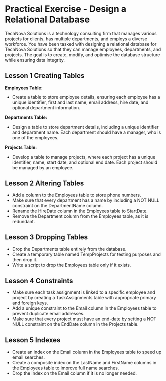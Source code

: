 # Practical Exercise - Design a Relational Database

TechNova Solutions is a technology consulting firm that manages various projects for clients, has multiple departments, and employs a diverse workforce. You have been tasked with designing a relational database for TechNova Solutions so that they can manage employees, departments, and projects. The goal is to create, modify, and optimise the database structure while ensuring data integrity.

## Lesson 1 Creating Tables

**Employees Table:**

- Create a table to store employee details, ensuring each employee has a unique identifier, first and last name, email address, hire date, and optional department information.

**Departments Table:**

- Design a table to store department details, including a unique identifier and department name. Each department should have a manager, who is one of the employees.

**Projects Table:**

- Develop a table to manage projects, where each project has a unique identifier, name, start date, and optional end date. Each project should be managed by an employee.

## Lesson 2 Altering Tables

- Add a column to the Employees table to store phone numbers.
- Make sure that every department has a name by including a NOT NULL constraint on the DepartmentName column.
- Rename the HireDate column in the Employees table to StartDate.
- Remove the Department column from the Employees table, as it is redundant.

## Lesson 3 Dropping Tables

- Drop the Departments table entirely from the database.
- Create a temporary table named TempProjects for testing purposes and then drop it.
- Write a script to drop the Employees table only if it exists.

## Lesson 4 Constraints

- Make sure each task assignment is linked to a specific employee and project by creating a TaskAssignments table with appropriate primary and foreign keys.
- Add a unique constraint to the Email column in the Employees table to prevent duplicate email addresses.
- Make sure that every project must have an end-date by setting a NOT NULL constraint on the EndDate column in the Projects table.

## Lesson 5 Indexes

- Create an index on the Email column in the Employees table to speed up email searches.
- Create a composite index on the LastName and FirstName columns in the Employees table to improve full name searches.
- Drop the index on the Email column if it is no longer needed.
